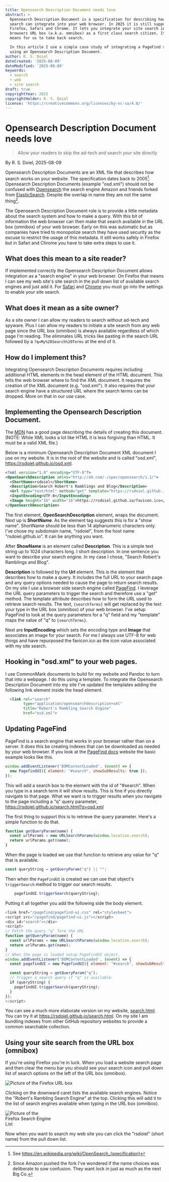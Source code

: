 ```yaml
---
title: Opensearch Description Document needs love
abstract: >
  Opensearch Description Document is a specification for describing how a site
  search can integrate into your web browser. In 2025 it is still supported by
  Firefox, Safari and Chrome. It lets you integrate your site search into your
  browsers URL box (a.k.a. omnibox) as a first class search citizen. It is a
  means for us to take back search.

  In this article I use a simple case study of integrating a PageFind search
  using an Opensearch Description Document.
author: R. S. Doiel
dateCreated: '2025-08-09'
dateModified: '2025-08-09'
keywords:
  - search
  - web
  - site search
draft: true
copyrightYear: 2025
copyrightHolder: R. S. Doiel
license: 'https://creativecommons.org/licenses/by-nc-sa/4.0/'
---
```


# Opensearch Description Document needs love

> Allow your readers to skip the ad-tech and search your site directly

By R. S. Doiel, 2025-08-09

Opensearch Description Documents are an XML file that describes how search works on your website. The specification dates back to 2005[^01]. Opensearch Description Documents (example "osd.xml") should not be confused with [Opensearch](https://opensearch.org/) the search engine Amazon and friends forked from [ElasticSearch](https://www.elastic.co/). Despite the overlap in name they are not the same thing[^02].

The Opensearch Description Document role is to provide a little metadata about the search system and how to make a query. With this bit of information the web browser can then make that search available in the URL box (omnibox) of your web browser. Early on this was automatic but as companies have tried to monopolize search they have used security as the excuse to restrict the usage of this metadata. It still works safely in Firefox but in Safari and Chrome you have to take extra steps to use it.

## What does this mean to a site reader?

If implemented correctly the Opensearch Description Document allows integration as a "search engine" in your web browser. On Firefox that means I can see my web site's site search in the pull down list of available search engines and just add it. For [Safari](https://support.apple.com/guide/safari/search-sfria1042d31/18.0/mac/15.0 "This was the documentation I could find for Safari search options") and [Chrome](https://support.google.com/chrome/answer/95426?hl=en-IS&co=GENIE.Platform%3DDesktop "This is the doucmentation I could find from Google for Chome site search options") you must go into the settings to enable your site search.

## What does it mean as a site owner?

As a site owner I can allow my readers to search without ad-tech and spyware.  Plus I can allow my readers to initiate a site search from any web page since the URL box (omnibox) is always available regardless of which page I'm reading. The eliminates URL tricks like pasting in the search URL followed by a `?q=My%20Search%20Terms` at the end of it.

## How do I implement this?

Integrating Opensearch Description Documents requires including additional HTML elements in the head element of the HTML document. This tells the web browser where to find the XML document. It requires the creation of the XML document (e.g. "osd.xml"). It also requires that your search engine have a structured URL where the search terms can be dropped. More on that in our use case.

## Implementing the Opensearch Description Document.

The [MDN](https://developer.mozilla.org/en-US/docs/Web/XML/Guides/OpenSearch "see the docs at the Mozilla Developer Network") has a good page describing the details of creating this document. (NOTE: While XML looks a lot like HTML it is less forgiving than HTML. It must be a valid XML file.)

Below is a minimum Opensearch Description Document XML document I use on my website. It is in the root of the website and is called "osd.xml", <https://rsdoiel.github.io/osd.xml>.

~~~xml
<?xml version="1.0" encoding="UTF-8"?>
<OpenSearchDescription xmlns="http://a9.com/-/spec/opensearch/1.1/">
  <ShortName>rsdoiel</ShortName>
  <Description>Search Robert's Ramblings and Blog</Description>
  <Url type="text/html" method="get" template="https://rsdoiel.github.io/search.html?q={searchTerms}"/>
  <InputEncoding>UTF-8</InputEncoding>
  <Image height="16" width="16">https://rsdoiel.github.io/favicon.ico</Image>
</OpenSearchDescription>
~~~

The first element, **OpenSearchDescription** element, wraps the document.
Next up is **ShortName**. As the element tag suggests this is for a "show name". ShortName should be less than 14 alphanumeric characters only. I've chose my subdomain name, "rsdoiel", from the host name "rsdoiel.github.io". It can be anything you want.

After **ShowName** is an element called **Description**. This is a simple text string up to 1024 characters long. I short description. In one sentence you want to describe your search engine. In my case I chose, "Search Robert's Ramblings and Blog".

**Description** is followed by the **Url** element. This is the element that describes how to make a query. It includes the full URL to your search page and any query options needed to cause the page to return search results.  On my site I use a browser side search engine called [PageFind](https://pagefind.app). I leverage the URL query parameters to trigger the search and therefore use a "get" method. The template attribute describes how to form the URL used to retrieve search results. The text, `{searchTerms}` will get replaced by the text your type in the URL box (omnibox) of your web browser. I've setup PageFind to look at the query parameters for a "q" field and my "template" maps the value of "q" to `{searchTerms}`.

Next are **InputEncoding** which sets the encoding type and **Image** that associates an image for your search. For me I always use UTF-8 for web things and have repurposed the favicon.ico as the icon value associated with my site search.

## Hooking in "osd.xml" to your web pages.

I use CommonMark documents to build for my website and Pandoc to turn that into a webpage. I do this using a template. To integrate the Opensearch Description Document into my site I've updated the templates adding the following link element inside the head element.

~~~HTML
  <link rel="search"
        type="application/opensearchdescription+xml"
        title="Robert's Rambling Search Engine"
        href="osd.xml">
~~~

## Updating PageFind

PageFind is a search engine that works in your browser rather than on a server. It does this be creating indexes that can be downloaded as needed by your web browser. If you look at the [PageFind docs](https://pagefind.app/docs) website the basic example looks like this.

~~~JavaScript
window.addEventListener('DOMContentLoaded', (event) => {
  new PagefindUI({ element: "#search", showSubResults: true });
});
~~~

This will add a search box to the element with the id of "#search". When you type in a search term it will show results. This is fine if you directly navigate to that page. What we want is to trigger results when you navigate to the page including a "q" query parameter, <https://rsdoiel.github.io/search.html?q=osd.xml>

The first thing to support this is to retrieve the query parameter. Here's a simple function to do that.

~~~JavaScript
function getQueryParam(name) {
  const urlParams = new URLSearchParams(window.location.search);
  return urlParams.get(name);
}
~~~

When the page is loaded we use that function to retrieve any value for "q" that is available.

~~~JavaScript
const queryString = getQueryParam("q") || "";
~~~

Then when the `PageFindUI` is created we can use that object's `triggerSearch` method to trigger our search results.

~~~JavaScript
    pagefindUI.triggerSearch(queryString);
~~~

Putting it all together you add the following side the body element.

~~~JavaScript
<link href="/pagefind/pagefind-ui.css" rel="stylesheet">
<script src="/pagefind/pagefind-ui.js"></script>
<div id="search"></div>
<script>
// Fetch the query "q" form the URL
function getQueryParam(name) {
  const urlParams = new URLSearchParams(window.location.search);
  return urlParams.get(name);
}
// When the page is loaded setup PageFindUI object.
window.addEventListener('DOMContentLoaded', (event) => {
  const pagefindUI = new PagefindUI({ element: "#search", showSubResults: true });

  const queryString = getQueryParam("q");
  // Trigger a search query if "q" is available.
  if (queryString) {
    pagefindUI.triggerSearch(queryString);
  }
});
</script>
~~~

You can see a much more elaborate version on my website, [search.html](view-source:https://rsdoiel.github.io/search.html). You can try it at <https://rsdoiel.github.io/search.html>. On my site I am bundling indexes from other GitHub repository websites to provide a common searchable collection.

## Using your site search from the URL box (omnibox)

If you're using Firefox you're in luck. When you load a website search page and then clear the menu bar you should see your search icon and pull down list of search options on the left of the URL box (omnibox).

<img src="Firefox_URL_Box.png" alt="Picture of the Firefox URL box" style="max-width:50%">

Clicking on the downward caret lists the  available search engines. Notice the "Robert's Rambling Search Engine" at the top. Clicking this will add it to the list of search engines available when typing in the URL box (omnibox).

<img src="Firefox_Search_Engine_Choice.jpg" alt="Picture of the Firefox Search Engine List" style="max-width: 30%">

Now when you want to search my web site you can click the "rsdoiel" (short name) from the pull down list.


[^01]: See https://en.wikipedia.org/wiki/OpenSearch_(specification)

[^02]: Since Amazon pushed the fork I've wondered if the name choices was deliberate to sow confusion. They want lock in just as much as the next Big Co.
